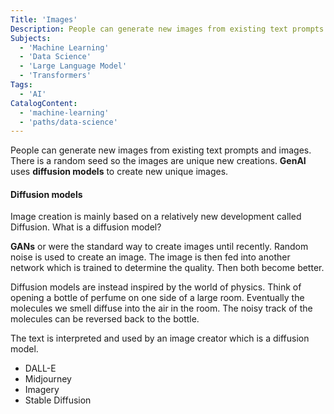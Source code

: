```yaml
---
Title: 'Images'
Description: People can generate new images from existing text prompts and images. There is a random seed so the images are unique new creations.  **GenAI** uses **diffusion models** to create new unique images.
Subjects:
  - 'Machine Learning'
  - 'Data Science'
  - 'Large Language Model'
  - 'Transformers'
Tags:
  - 'AI'
CatalogContent:
  - 'machine-learning'
  - 'paths/data-science'
---
```


People can generate new images from existing text prompts and images. There is a random seed so the images are unique new creations. **GenAI** uses **diffusion models** to create new unique images.

#### Diffusion models

Image creation is mainly based on a relatively new development called Diffusion. What is a diffusion model?

**GANs** or were the standard way to create images until recently. Random noise is used to create an image. The image is then fed into another network which is trained to determine the quality. Then both become better.

Diffusion models are instead inspired by the world of physics. Think of opening a bottle of perfume on one side of a large room. Eventually the molecules we smell diffuse into the air in the room. The noisy track of the molecules can be reversed back to the bottle.

The text is interpreted and used by an image creator which is a diffusion model.

- DALL-E
- Midjourney
- Imagery
- Stable Diffusion
